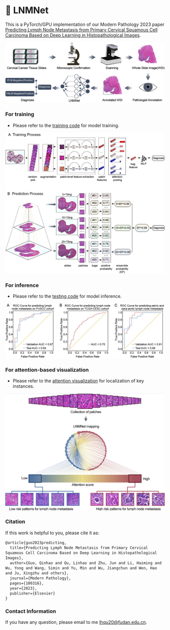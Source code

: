 # :pig2: LNMNet

This is a PyTorch/GPU implementation of our Modern Pathology 2023 paper [Predicting Lymph Node Metastasis from Primary Cervical Squamous Cell Carcinoma Based on Deep Learning in Histopathological Images](https://www.sciencedirect.com/science/article/abs/pii/S0893395223002211).

<p align="center">
  <img src="https://github.com/miccaiif/LNMNet/blob/main/work_flow.jpg" width="720">
</p>

### For training
* Please refer to the [training code](https://github.com/miccaiif/LNMNet/blob/main/train_load_by_epoch.py) for model training.

<p align="center">
  <img src="https://github.com/miccaiif/LNMNet/blob/main/framework.jpg" width="720">
</p>

### For inference
* Please refer to the [testing code](https://github.com/miccaiif/LNMNet/blob/main/fun_load_by_epoch_main.py) for model inference.

<p align="center">
  <img src="https://github.com/miccaiif/LNMNet/blob/main/ROC_curve.jpg" width="720">
</p>

### For attention-based visualization
* Please refer to the [attention visualization](https://github.com/miccaiif/LNMNet/blob/main/features_found.py) for localization of key instances.

<p align="center">
  <img src="https://github.com/miccaiif/LNMNet/blob/main/attention.png" width="720">
</p>

### Citation
If this work is helpful to you, please cite it as:
```
@article{guo2023predicting,
  title={Predicting Lymph Node Metastasis from Primary Cervical Squamous Cell Carcinoma Based on Deep Learning in Histopathological Images},
  author={Guo, Qinhao and Qu, Linhao and Zhu, Jun and Li, Haiming and Wu, Yong and Wang, Simin and Yu, Min and Wu, Jiangchun and Wen, Hao and Ju, Xingzhu and others},
  journal={Modern Pathology},
  pages={100316},
  year={2023},
  publisher={Elsevier}
}
```
### Contact Information
If you have any question, please email to me [lhqu20@fudan.edu.cn](lhqu20@fudan.edu.cn).
